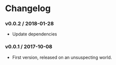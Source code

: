 Changelog
=========

### v0.0.2 / 2018-01-28

  - Update dependencies

### v0.0.1 / 2017-10-08

  - First version, released on an unsuspecting world.
